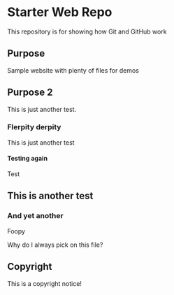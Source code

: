 # Starter Web Repo

This repository is for showing how Git and GitHub work

## Purpose

Sample website with plenty of files for demos

## Purpose 2

This is just another test.

### Flerpity derpity

This is just another test

#### Testing again

Test

## This is another test

### And yet another

Foopy

Why do I always pick on this file?

## Copyright
This is a copyright notice!